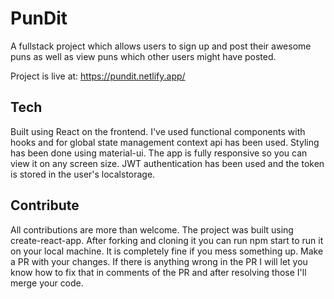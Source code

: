 # PunDit

A fullstack project which allows users to sign up and post their awesome puns as well as view puns which other users might have posted.

Project is live at: https://pundit.netlify.app/

## Tech

Built using React on the frontend. I've used functional components with hooks and for global state management context api has been used.
Styling has been done using material-ui. The app is fully responsive so you can view it on any screen size. JWT authentication has been used and the token is stored in the user's localstorage.

## Contribute

All contributions are more than welcome. The project was built using create-react-app. After forking and cloning it you can run npm start to run it on your local machine. It is completely fine if you mess something up. Make a PR with your changes. If there is anything wrong in the PR I will let you know how to fix that in comments of the PR and after resolving those I'll merge your code.
